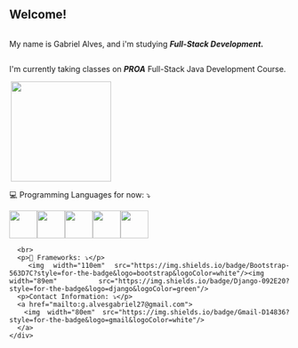 
## Welcome!
<html>
  <head>
  </head>
  <body>
<!--  STATS   -->
    <div style="display:flex;flex-wrap:wrap">
      <p>My name is Gabriel Alves, and i'm studying <b><i>Full-Stack Development.</i></b></p>
      <p align="left">I'm currently taking classes on <b><i>PROA</b></i> Full-Stack Java Development Course.</p>
      <a href="https://github.com/4lvesgabriel">
      <img align="right" height="180em" src="https://github-readme-stats.vercel.app/api?username=4lvesgabriel&show_icons=true&theme=blue-green&include_all_commits=true&count_private=true"/>
      </a>
    </div>
<!--  Programming Languages & Frameworks  -->
    <div align="justify" style="display: inline_block">
      <p>💻 Programming Languages for now: ⤵️</p>
      <img width="50px" src="https://cdn.jsdelivr.net/gh/devicons/devicon/icons/html5/html5-original.svg"/><img width="50px" src="https://cdn.jsdelivr.net/gh/devicons/devicon/icons/css3/css3-original.svg"/><img width="50px" src="https://cdn.jsdelivr.net/gh/devicons/devicon/icons/javascript/javascript-original.svg"/><img width="50px" src="https://cdn.jsdelivr.net/gh/devicons/devicon/icons/jquery/jquery-original.svg"/><img width="50px" src="https://cdn.jsdelivr.net/gh/devicons/devicon/icons/python/python-original.svg"/>
      
      <br>
      <p>💾 Frameworks: ⤵️</p>
      <img width="110em" src="https://img.shields.io/badge/Bootstrap-563D7C?style=for-the-badge&logo=bootstrap&logoColor=white"/><img width="89em" src="https://img.shields.io/badge/Django-092E20?style=for-the-badge&logo=django&logoColor=green"/>
      <p>Contact Information: ⤵️</p>
      <a href="mailto:g.alvesgabriel27@gmail.com">
      <img width="80em" src="https://img.shields.io/badge/Gmail-D14836?style=for-the-badge&logo=gmail&logoColor=white"/>
      </a>
    </div>
  </body>
</html>
